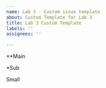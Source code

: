 ```yaml
---
name: Lab 3 - Custom issue template
about: Custom Template for Lab 3
title: Lab 3 Custom Template
labels: ''
assignees: ''

---
```


**Main

*Sub

Small
